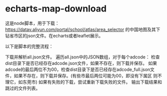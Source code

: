 # echarts-map-download

这是node脚本，用于下载：https://datav.aliyun.com/portal/school/atlas/area_selector 的中国地图及其下钻省市区的json文件。在echarts或者leaflet展示。

以下是脚本的完整流程：

下载并解析all.json文件。
遍历all.json中的JSON数组，对于每个adcode：
检查dist目录下是否已经存在adcode.json文件，如果不存在，则下载并保存。
如果adcode的最后两位不为00，检查dist目录下是否已经存在adcode_full.json文件，如果不存在，则下载并保存。(有些市最后两位可能为00，即没有下属区 则不理它，如东莞市)
如果有失败的下载，尝试重新下载失败的文件。
输出下载结果和跳过的文件列表。